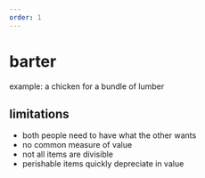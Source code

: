 ```yaml
---
order: 1
---
```


# barter

example: a chicken for a bundle of lumber

## limitations

- both people need to have what the other wants
- no common measure of value
- not all items are divisible
- perishable items quickly depreciate in value